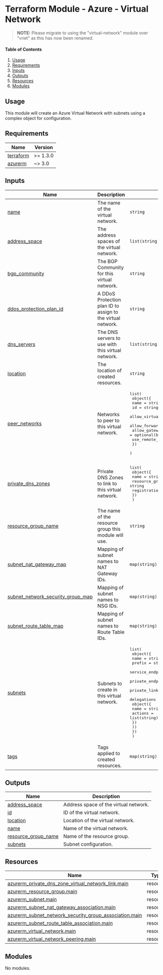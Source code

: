 # Terraform Module - Azure - Virtual Network

> **NOTE:** Please migrate to using the "virtual-network" module over "vnet" as this has now been renamed.

#### Table of Contents

1. [Usage](#usage)
2. [Requirements](#requirements)
3. [Inputs](#inputs)
4. [Outputs](#outputs)
5. [Resources](#resources)
6. [Modules](#modules)

## Usage

This module will create an Azure Virtual Network with subnets using a complex object for configuration.

<!-- BEGIN_TF_DOCS -->
## Requirements

| Name | Version |
|------|---------|
| <a name="requirement_terraform"></a> [terraform](#requirement\_terraform) | >= 1.3.0 |
| <a name="requirement_azurerm"></a> [azurerm](#requirement\_azurerm) | ~> 3.0 |

## Inputs

| Name | Description | Type | Default | Required |
|------|-------------|------|---------|:--------:|
| <a name="input_name"></a> [name](#input\_name) | The name of the virtual network. | `string` | n/a | yes |
| <a name="input_address_space"></a> [address\_space](#input\_address\_space) | The address spaces of the virtual network. | `list(string)` | <pre>[<br>  "10.0.0.0/16"<br>]</pre> | no |
| <a name="input_bgp_community"></a> [bgp\_community](#input\_bgp\_community) | The BGP Community for this virtual network. | `string` | `null` | no |
| <a name="input_ddos_protection_plan_id"></a> [ddos\_protection\_plan\_id](#input\_ddos\_protection\_plan\_id) | A DDoS Protection plan ID to assign to the virtual network. | `string` | `null` | no |
| <a name="input_dns_servers"></a> [dns\_servers](#input\_dns\_servers) | The DNS servers to use with this virtual network. | `list(string)` | `null` | no |
| <a name="input_location"></a> [location](#input\_location) | The location of created resources. | `string` | `"uksouth"` | no |
| <a name="input_peer_networks"></a> [peer\_networks](#input\_peer\_networks) | Networks to peer to this virtual network. | <pre>list(<br>    object({<br>      name                         = string<br>      id                           = string<br>      allow_virtual_network_access = optional(bool, true)<br>      allow_forwarded_traffic      = optional(bool, true)<br>      allow_gateway_transit        = optional(bool)<br>      use_remote_gateways          = optional(bool)<br>    })<br>  )</pre> | `[]` | no |
| <a name="input_private_dns_zones"></a> [private\_dns\_zones](#input\_private\_dns\_zones) | Private DNS Zones to link to this virtual network. | <pre>list(<br>    object({<br>      name                 = string<br>      resource_group_name  = string<br>      registration_enabled = optional(bool)<br>    })<br>  )</pre> | `[]` | no |
| <a name="input_resource_group_name"></a> [resource\_group\_name](#input\_resource\_group\_name) | The name of the resource group this module will use. | `string` | `null` | no |
| <a name="input_subnet_nat_gateway_map"></a> [subnet\_nat\_gateway\_map](#input\_subnet\_nat\_gateway\_map) | Mapping of subnet names to NAT Gateway IDs. | `map(string)` | `{}` | no |
| <a name="input_subnet_network_security_group_map"></a> [subnet\_network\_security\_group\_map](#input\_subnet\_network\_security\_group\_map) | Mapping of subnet names to NSG IDs. | `map(string)` | `{}` | no |
| <a name="input_subnet_route_table_map"></a> [subnet\_route\_table\_map](#input\_subnet\_route\_table\_map) | Mapping of subnet names to Route Table IDs. | `map(string)` | `{}` | no |
| <a name="input_subnets"></a> [subnets](#input\_subnets) | Subnets to create in this virtual network. | <pre>list(<br>    object({<br>      name                                          = string<br>      prefix                                        = string<br>      service_endpoints                             = optional(list(string))<br>      private_endpoint_network_policies_enabled     = optional(bool)<br>      private_link_service_network_policies_enabled = optional(bool)<br>      delegations = optional(map(<br>        object({<br>          name    = string<br>          actions = list(string)<br>        })<br>      ))<br>    })<br>  )</pre> | <pre>[<br>  {<br>    "name": "default",<br>    "prefix": "10.0.0.0/24"<br>  }<br>]</pre> | no |
| <a name="input_tags"></a> [tags](#input\_tags) | Tags applied to created resources. | `map(string)` | `null` | no |

## Outputs

| Name | Description |
|------|-------------|
| <a name="output_address_space"></a> [address\_space](#output\_address\_space) | Address space of the virtual network. |
| <a name="output_id"></a> [id](#output\_id) | ID of the virtual network. |
| <a name="output_location"></a> [location](#output\_location) | Location of the virtual network. |
| <a name="output_name"></a> [name](#output\_name) | Name of the virtual network. |
| <a name="output_resource_group_name"></a> [resource\_group\_name](#output\_resource\_group\_name) | Name of the resource group. |
| <a name="output_subnets"></a> [subnets](#output\_subnets) | Subnet configuration. |

## Resources

| Name | Type |
|------|------|
| [azurerm_private_dns_zone_virtual_network_link.main](https://registry.terraform.io/providers/hashicorp/azurerm/latest/docs/resources/private_dns_zone_virtual_network_link) | resource |
| [azurerm_resource_group.main](https://registry.terraform.io/providers/hashicorp/azurerm/latest/docs/resources/resource_group) | resource |
| [azurerm_subnet.main](https://registry.terraform.io/providers/hashicorp/azurerm/latest/docs/resources/subnet) | resource |
| [azurerm_subnet_nat_gateway_association.main](https://registry.terraform.io/providers/hashicorp/azurerm/latest/docs/resources/subnet_nat_gateway_association) | resource |
| [azurerm_subnet_network_security_group_association.main](https://registry.terraform.io/providers/hashicorp/azurerm/latest/docs/resources/subnet_network_security_group_association) | resource |
| [azurerm_subnet_route_table_association.main](https://registry.terraform.io/providers/hashicorp/azurerm/latest/docs/resources/subnet_route_table_association) | resource |
| [azurerm_virtual_network.main](https://registry.terraform.io/providers/hashicorp/azurerm/latest/docs/resources/virtual_network) | resource |
| [azurerm_virtual_network_peering.main](https://registry.terraform.io/providers/hashicorp/azurerm/latest/docs/resources/virtual_network_peering) | resource |

## Modules

No modules.
<!-- END_TF_DOCS -->
